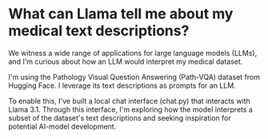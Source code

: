 # What can Llama tell me about my medical text descriptions?

We witness a wide range of applications for large language models (LLMs), and I'm curious about how an LLM would interpret my medical dataset.

I'm using the Pathology Visual Question Answering (Path-VQA) dataset from Hugging Face. I leverage its text descriptions as prompts for an LLM.

To enable this, I've built a local chat interface (chat.py) that interacts with Llama 3.1. Through this interface, I'm exploring how the model interprets a subset of the dataset's text descriptions and seeking inspiration for potential AI-model development.

